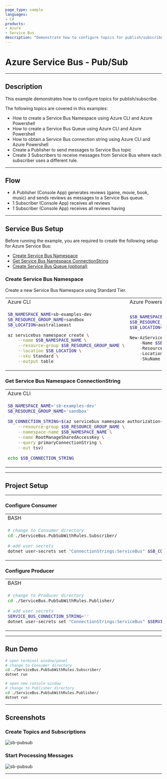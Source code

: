 ```yaml
---
page_type: sample
languages:
- C#
products:
- Azure
- Service Bus
description: "Demonstrate how to configure topics for publish/subscribe"
---
```


# Azure Service Bus - Pub/Sub

---

## Description

This example demonstrates how to configure topics for publish/subscribe.

The following topics are covered in this examples:

- How to create a Service Bus Namespace using Azure CLI and Azure Powershell
- How to create a Service Bus Queue using Azure CLI and Azure Powershell
- How to obtain a Service Bus connection string using Azure CLI and Azure Powershell
- Create a Publisher to send messages to Service Bus topic
- Create 3 Subscribers to receive messages from Service Bus where each subscriber uses a different rule.

---

## Flow

- A Publisher (Console App) generates reviews (game, movie, book, music) and sends reviews as messages to a Service Bus queue.
- 1 Subscriber (Console App) receives all reviews
- 1 Subscriber (Console App) receives all reviews having

---

## Service Bus Setup

Before running the example, you are required to create the following setup for Azure Service Bus:

- [Create Service Bus Namespace](#create-service-bus-namespace)
- [Get Service Bus Namespace ConnectionString](#get-service-bus-namespace-connectionstring)
- [Create Service Bus Queue (optional)](#create-service-bus-queue)

### Create Service Bus Namespace

Create a new Service Bus Namespace using Standard Tier.

<table>
<tr>
<td>Azure CLI</td>
<td>Azure Powershell</td>
</tr>
<tr>
<td>

```bash
SB_NAMESPACE_NAME=sb-examples-dev
SB_RESOURCE_GROUP_NAME=sandbox
SB_LOCATION=australiaeast

az servicebus namespace create \
    --name $SB_NAMESPACE_NAME \
    --resource-group $SB_RESOURCE_GROUP_NAME \
    --location $SB_LOCATION \
    --sku Standard \
    --output table
```

</td>
<td>

```powershell
$SB_NAMESPACE_NAME='sb-examples-dev'
$SB_RESOURCE_GROUP_NAME='sandbox'
$SB_LOCATION='australiaeast'

New-AzServiceBusNamespace `
    -Name $SB_NAMESPACE_NAME `
    -ResourceGroupName $SB_RESOURCE_GROUP_NAME `
    -Location $SB_LOCATION `
    -SkuName Standard
```

</td>
</tr>
</table>

### Get Service Bus Namespace ConnectionString

<table>
<tr>
<td>Azure CLI</td>
<td>Azure Powershell</td>
</tr>
<tr>
<td>

```bash
SB_NAMESPACE_NAME='sb-examples-dev'
SB_RESOURCE_GROUP_NAME='sandbox'

SB_CONNECTION_STRING=$(az servicebus namespace authorization-rule keys list \
    --resource-group $SB_RESOURCE_GROUP_NAME \
    --namespace-name $SB_NAMESPACE_NAME \
    --name RootManageSharedAccessKey \
    --query primaryConnectionString \
    --out tsv)

echo $SB_CONNECTION_STRING
```

</td>
<td>

```powershell
$SB_NAMESPACE_NAME='sb-examples-dev'
$SB_RESOURCE_GROUP_NAME='sandbox'

$SB_CONNECTION_STRING = (Get-AzServiceBusKey `
    -ResourceGroupName $SB_RESOURCE_GROUP_NAME `
    -Namespace $SB_NAMESPACE_NAME `
    -Name RootManageSharedAccessKey `
    | Select-Object -ExpandProperty PrimaryConnectionString)

echo $SB_CONNECTION_STRING
```

</td>
</tr>
</table>

---

## Project Setup

---

### Configure Consumer

<table>
<tr>
<td>BASH</td>
<td>Powershell</td>
</tr>
<tr>
<td>

```bash
# change to Consumer directory
cd ./ServiceBus.PubSubWithRules.Subscriber/

# add user secrets
dotnet user-secrets set "ConnectionStrings:ServiceBus" $SB_CONNECTION_STRING
```

</td>
<td>

```powershell
# change to Consumer directory
cd .\ServiceBus.PubSubWithRules.Subscriber\

# add user secrets
dotnet user-secrets set "ConnectionStrings:ServiceBus" $SB_CONNECTION_STRING
```

</td>
</tr>
</table>

### Configure Producer

<table>
<tr>
<td>BASH</td>
<td>Powershell</td>
</tr>
<tr>
<td>

```bash
# change to Producer directory
cd ./ServiceBus.PubSubWithRules.Publisher/

# add user secrets
SERVICE_BUS_CONNECTION_STRING=''
dotnet user-secrets set "ConnectionStrings:ServiceBus" $SERVICE_BUS_CONNECTION_STRING
```

</td>
<td>

```powershell
# change to Producer directory
cd .\ServiceBus.PubSubWithRules.Publisher\

# add user secrets
$SERVICE_BUS_CONNECTION_STRING=''
dotnet user-secrets set "ConnectionStrings:ServiceBus" $SERVICE_BUS_CONNECTION_STRING
```

</td>
</tr>
</table>

---

## Run Demo

```bash
# open terminal window/panel
# change to Consumer directory
cd ./ServiceBus.PubSubWithRules.Subscriber/
dotnet run

# open new console window
# change to Publisher directory
cd ./ServiceBus.PubSubWithRules.Publisher/
dotnet run
```

---

## Screenshots

### Create Topics and Subscriptions

![sb-pubsub](https://user-images.githubusercontent.com/33935506/141960155-0a3b85fc-a462-45d0-b712-c0ec543c9402.png)

### Start Processing Messages

![sb-pubsub](https://user-images.githubusercontent.com/33935506/141960159-9c14a473-6663-4258-967f-a4175ab0e6d2.png)

---
